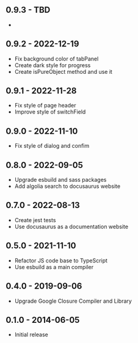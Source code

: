 ## 0.9.3 - TBD

*

## 0.9.2 - 2022-12-19

* Fix background color of tabPanel
* Create dark style for progress
* Create isPureObject method and use it

## 0.9.1 - 2022-11-28

* Fix style of page header
* Improve style of switchField

## 0.9.0 - 2022-11-10

* Fix style of dialog and confim

## 0.8.0 - 2022-09-05

* Upgrade esbuild and sass packages
* Add algolia search to docusaurus website

## 0.7.0 - 2022-08-13

* Create jest tests
* Use docusaurus as a documentation website

## 0.5.0 - 2021-11-10

* Refactor JS code base to TypeScript
* Use esbuild as a main compiler

## 0.4.0 - 2019-09-06

* Upgrade Google Closure Compiler and Library

## 0.1.0 - 2014-06-05

* Initial release
